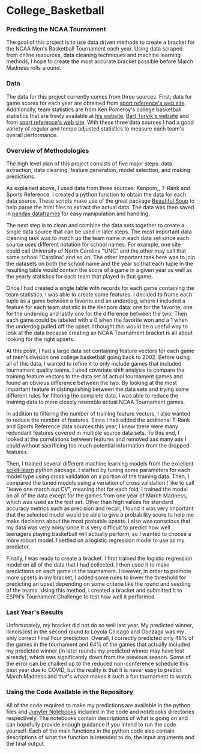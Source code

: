 # College_Basketball

### Predicting the NCAA Tournament

The goal of this project is to use data driven methods to create a bracket for the NCAA Men's 
Basketball Tournament each year. Using data scraped from online resources, data cleaning techniques 
and machine learning methods, I hope to create the most accurate bracket possible before March 
Madness rolls around.

### Data

The data for this project currently comes from three sources. First, data for game scores for each
year are obtained from [sport reference's web site](https://www.sports-reference.com/cbb/boxscores/).
Additionally, team statistics are from Ken Pomeroy's college basketball statistics that are freely available at
[his website](https://kenpom.com), [Bart Torvik's website](http://www.barttorvik.com/) and from
[sport reference's web site](https://www.sports-reference.com/cbb/boxscores/). With these three data
sources I had a good variety of regular and tempo adjusted statistics to measure each team's overall performance.

### Overview of Methodologies

The high level plan of this project consists of five major steps: data extraction, data cleaning, 
feature generation, model selection, and making predictions.

As explained above, I used data from three sources: Kenpom,, T-Rank and Sports Reference. I created a python
function to obtain the data for each data source. These scripts make use of the great package 
[Beautiful Soup](https://www.crummy.com/software/BeautifulSoup/bs4/doc/) to help parse the html files
to extract the actual data. The data was then saved in [pandas dataframes](https://pandas.pydata.org)
for easy manipulation and handling.

The next step is to clean and combine the data sets together to create a single data source that can
be used in later steps. The most important data cleaning task was to match up the team name in each 
data set since each source uses different notation for school names. For example, one site could call 
University of North Carolina "UNC" and the other may call that same school "Carolina" and so on. The
other important task here was to join the datasets on both the school name and the year so that
each tuple in the resulting table would contain the score of a game in a given year as well as the yearly
statistics for each team that played in that game.

Once I had created a single table with records for each game containing the team statistics, I was able to create
some features. I decided to frame each tuple as a game between a favorite and an underdog, where I
included a feature for each team statistic in the Kenpom data: one for the favorite, one for the underdog
and lastly one for the difference between the two. Then each game could be labeled with a 0 when the favorite
won and a 1 when the underdog pulled off the upset. I thought this would be a useful way to look at the 
data because creating an NCAA Tournament bracket is all about looking for the right upsets.

At this point, I had a large data set containing feature vectors for each game of men's division one
college basketball going back to 2002. Before using all of this data, I wanted to refine it to only
include games that included tournament quality teams. I used covariate shift analysis to compare the training
feature vectors to the data set of actual tournament games and found an obvious difference between the two. By
looking at the most important feature in distinguishing between the data sets and trying some different
rules for filtering the complete data, I was able to reduce the training data to more closely resemble
actual NCAA Tournament games.

In addition to filtering the number of training feature vectors, I also wanted to reduce the number of features.
Since I had added the additional T-Rank and Sports Reference data sources this year, I knew there were many
redundant features covered in multiple source data sets. To this end, I looked at the correlations between
features and removed aas many aas I could without sacrificing too much potential information from the dropped
features.

Then, I trained several different machine learning models from the excellent
[scikit-learn](https://scikit-learn.org/stable/) python package. I started by tuning some parameters for
each model type using cross validation on a portion of the training data. Then, I compared the tuned models
using a variation of cross validation I like to call "leave one march out CV", meaning that for each fold,
I trained the model on all of the data except for the games from one year of March Madness, which was used as the
test set. Other than high values for standard accuracy metrics such as precision and recall, I found it 
was very important that the selected model would be able to give a probability score to help me make 
decisions about the most probable upsets. I also was conscious that my data was very noisy since it is
very difficult to predict how well teenagers playing basketball will actually perform, so I wanted to 
choose a more robust model. I settled on a logistic regression model to use as my predictor.

Finally, I was ready to create a bracket. I first trained the logistic regression model on all of the data
that I had collected. I then used it to make predictions on each game in the tournament. However, in order
to promote more upsets in my bracket, I added some rules to lower the threshold for predicting an upset
depending on some criteria like the round and seeding of the teams. Using this method, I created a bracket
and submitted it to ESPN's Tournament Challenge to test how well it performed.

### Last Year's Results
Unfortunately, my bracket did not do so well last year. My predicted winner, Illinois lost in the second
round to Loyola Chicago and Gonzaga was my only correct Final Four prediction. Overall, I correctly predicted
only 48% of the games in the tournament and 64% of the games that actually included my predicted winner
(in later rounds my predicted winner may have lost already), which was significantly down from the
previous season. Some of the error can be chalked up to the reduced non-conference schedule this past year
due to COVID, but the reality is that it is never easy to predict March Madness and that's whaat makes it
such a fun tournament to watch.

### Using the Code Available in the Repository
All of the code required to make my predictions are available in the python files and 
[Jupyter Notebooks](https://jupyter.org) included in the code and notebooks directories respectively. The
notebooks contain descriptions of what is going on and can hopefully provide enough guidance if you
intend to run the code yourself. Each of the main functions in the python code also contain descriptions
of what the function is intended to do, the input arguments and the final output. 
